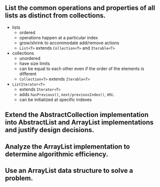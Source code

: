 ## List the common operations and properties of all lists as distinct from collections.
- lists
    - ordered
    - operations happen at a particular index
    - grow/shrink to accommodate add/remove actions
    - `List<T>` extends `Collection<T>` and `Iterable<T>`
- collections
    - unordered
    - have size limits
    - can be equal to each other even if the order of the elements is different
    - `Collection<T>` extends `Iterable<T>`
- `ListIterator<T>`
    - extends `Iterator<T>`
    - adds `hasPrevious()`, `next/previousIndex()`, etc.
    - can be initialized at specific indexes

## Extend the AbstractCollection implementation into AbstractList and ArrayList implementations and justify design decisions.


## Analyze the ArrayList implementation to determine algorithmic efficiency.


## Use an ArrayList data structure to solve a problem.

